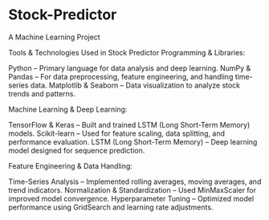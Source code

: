# Stock-Predictor
A Machine Learning Project 

Tools & Technologies Used in Stock Predictor
 Programming & Libraries:

Python – Primary language for data analysis and deep learning.
NumPy & Pandas – For data preprocessing, feature engineering, and handling time-series data.
Matplotlib & Seaborn – Data visualization to analyze stock trends and patterns.

 Machine Learning & Deep Learning:

TensorFlow & Keras – Built and trained LSTM (Long Short-Term Memory) models.
Scikit-learn – Used for feature scaling, data splitting, and performance evaluation.
LSTM (Long Short-Term Memory) – Deep learning model designed for sequence prediction.

 Feature Engineering & Data Handling:

Time-Series Analysis – Implemented rolling averages, moving averages, and trend indicators.
Normalization & Standardization – Used MinMaxScaler for improved model convergence.
Hyperparameter Tuning – Optimized model performance using GridSearch and learning rate adjustments.
